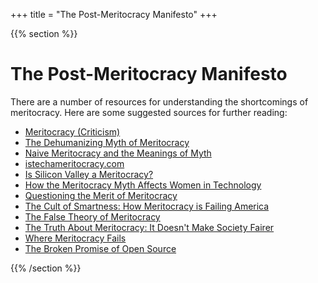 +++
title = "The Post-Meritocracy Manifesto"
+++

{{% section %}}

# The Post-Meritocracy Manifesto

There are a number of resources for understanding the shortcomings of meritocracy. Here are some suggested sources for further reading:

<ul>
  <li>
    <a href="https://en.wikipedia.org/wiki/Meritocracy#Criticism">
      Meritocracy (Criticism)
    </a>
  </li>
  <li>
    <a href="https://modelviewculture.com/pieces/the-dehumanizing-myth-of-the-meritocracy">
      The Dehumanizing Myth of Meritocracy
    </a>
  </li>
  <li>
    <a href="https://adanewmedia.org/2018/03/naive-meritocracy-and-the-meanings-of-myth/">
      Naive Meritocracy and the Meanings of Myth
    </a>
  </li>
  <li>
    <a href="http://istechameritocracy.com">
      istechameritocracy.com
    </a>
  </li>
  <li>
    <a href="https://www.theatlantic.com/technology/archive/2016/10/is-silicon-valley-a-meritocracy/503948/">
      Is Silicon Valley a Meritocracy?
    </a>
  </li>
  <li>
    <a href="https://www.npr.org/sections/alltechconsidered/2014/02/06/272646267/how-the-meritocracy-myth-affects-women-in-technology">
      How the Meritocracy Myth Affects Women in Technology
    </a>
  </li>
  <li>
    <a href="https://geekfeminism.org/2009/11/29/questioning-the-merit-of-meritocracy/">
      Questioning the Merit of Meritocracy
    </a>
  </li>
  <li>
    <a href="https://www.theatlantic.com/politics/archive/2012/06/the-cult-of-smartness-how-meritocracy-is-failing-america/258492/">
      The Cult of Smartness: How Meritocracy is Failing America
    </a>
  </li>
  <li>
    <a href="https://hbr.org/2010/06/the-false-theory-of-meritocrac">
      The False Theory of Meritocracy
    </a>
  </li>
  <li>
    <a href="http://theconversation.com/the-truth-about-meritocracy-it-doesnt-make-society-fairer-65260">
      The Truth About Meritocracy: It Doesn't Make Society Fairer
    </a>
  </li>
  <li>
    <a href="http://www.chesnok.com/daily/2011/03/30/where-meritocracy-fails/">
      Where Meritocracy Fails
    </a>
  </li>
  <li>
    <a href="https://www.youtube.com/watch?time_continue=6&v=kKpbejoneFs">
      The Broken Promise of Open Source
    </a>
  </li>

</ul>

{{% /section %}}
